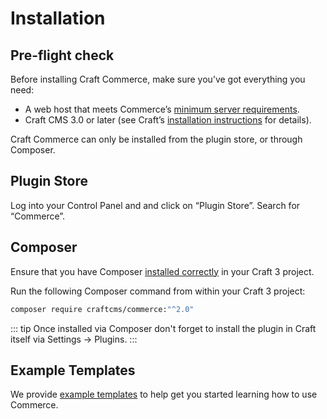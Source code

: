 # Installation

## Pre-flight check

Before installing Craft Commerce, make sure you’ve got everything you need:

* A web host that meets Commerce’s [minimum server requirements](requirements.md).
* Craft CMS 3.0 or later (see Craft’s [installation instructions](https://docs.craftcms.com/v3/installation.html) for details).

Craft Commerce can only be installed from the plugin store, or through Composer.

## Plugin Store

Log into your Control Panel and and click on “Plugin Store”. Search for “Commerce”.

## Composer

Ensure that you have Composer [installed correctly](https://docs.craftcms.com/v3/installation.html#downloading-with-composer) in your Craft 3 project.

Run the following Composer command from within your Craft 3 project:

```bash
composer require craftcms/commerce:"^2.0"
```

::: tip
Once installed via Composer don't forget to install the plugin in Craft itself via Settings → Plugins.
:::

## Example Templates

We provide [example templates](example-templates.md) to help get you started learning how to use Commerce.
